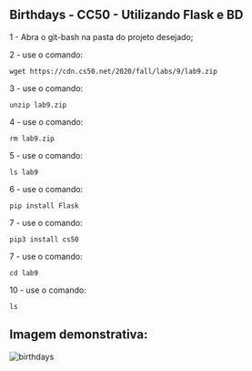 ## Birthdays - CC50 - Utilizando Flask e BD

1 - Abra o git-bash na pasta do projeto desejado;

2 - use o comando:

 	wget https://cdn.cs50.net/2020/fall/labs/9/lab9.zip

3 - use o comando:
 
	unzip lab9.zip

4 - use o comando:

	rm lab9.zip
  
5 - use o comando:

	ls lab9
  
6 - use o comando:

	pip install Flask
  
7 - use o comando:

	pip3 install cs50
  
7 - use o comando:

	cd lab9
  
10 - use o comando:

	ls

## Imagem demonstrativa:

![birthdays](https://user-images.githubusercontent.com/85769101/213922299-70900792-fff1-44ee-86e3-8c342718d828.png)
